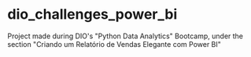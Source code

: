 # dio_challenges_power_bi
Project made during DIO's "Python Data Analytics" Bootcamp, under the section "Criando um Relatório de Vendas Elegante com Power BI"
